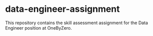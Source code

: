 # data-engineer-assignment
This repository contains the skill assessment assignment for the Data Engineer position at OneByZero.
